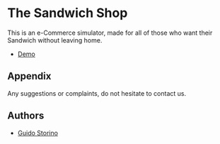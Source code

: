
# The Sandwich Shop

This is an e-Commerce simulator, made for all 
of those who want their Sandwich without leaving home.

 
 - [Demo](https://youtu.be/depKMQNK2t0)
 

  
## Appendix

Any suggestions or complaints, do not hesitate to contact us.

  
## Authors

- [Guido Storino](https://www.github.com/GuidoStorino)

   
   
  